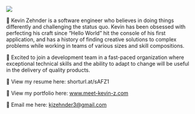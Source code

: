 ![](https://komarev.com/ghpvc/?username=k-zehnder)

🚩 Kevin Zehnder is a software engineer who believes in doing things differently and challenging the status quo. Kevin has been obsessed with perfecting his craft since “Hello World” hit the console of his first application, and has a history of finding creative solutions to complex problems while working in teams of various sizes and skill compositions.

💼 Excited to join a development team in a fast-paced organization where exceptional technical skills and the ability to adapt to change will be useful in the delivery of quality products.

📶 View my resume here: shorturl.at/sAFZ1

👀 View my portfolio here: www.meet-kevin-z.com

📝 Email me here: kjzehnder3@gmail.com



